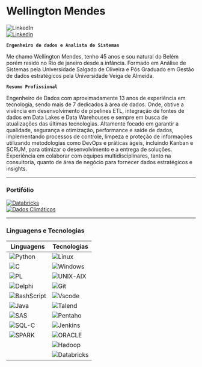 # Wellington Mendes  

![LinkedIn](https://img.shields.io/badge/LinkedIn-0A66C2?style=for-the-badge&logo=linkedin&logoColor=white)  
[![Linkedin](https://img.shields.io/badge/WellingtonMendes-View-orange)](https://www.linkedin.com/in/wellington-mendes-b744bb27)


**`Engenheiro de dados e Analista de Sistemas`**

Me chamo Wellington Mendes, tenho 45 anos e sou natural do Belém porém resido no Rio de janeiro desde a infância. Formado em Análise de Sistemas pela Universidade Salgado de Oliveira e Pós Graduado em Gestão de dados estratégicos pela Universidade Veiga de Almeida.

**`Resumo Profissional`**

Engenheiro de Dados com aproximadamente 13 anos de experiência em tecnologia, sendo mais de 7 dedicados à área de dados. Onde, obtive a vivência em desenvolvimento de pipelines ETL, integração de fontes de dados em Data Lakes e Data Warehouses e sempre em busca de atualizações das últimas tecnologias. 
Altamente focado em garantir a qualidade, segurança e otimização, performance e saíde de dados, implementando processos de controle, limpeza e proteção de informações utilizando metodologias como DevOps e práticas ágeis, incluindo Kanban e SCRUM, para otimizar o desenvolvimento e a entrega de soluções. 
Experiência em colaborar com equipes multidisciplinares, tanto na consultoria, quanto de área de negócio para fornecer dados estratégicos e insights. 



---

###  Portifólio

[![Databricks](https://img.shields.io/badge/Databricks-FF6200)](https://databricks.com)  
[![Dados Climáticos](https://img.shields.io/badge/Dados_Clim%C3%A1ticos-View-orange)](https://github.com/WellMN/Pipeline_Dados_Climaticos_Brasil)

---
###  Linguagens  e  Tecnologias

| **Linguagens**                                                                                                      | **Tecnologias**                                                                                                      |
|---------------------------------------------------------------------------------------------------------------------|----------------------------------------------------------------------------------------------------------------------|
| ![Python](https://img.shields.io/badge/python-3670A0?style=for-the-badge&logo=python&logoColor=ffdd54)               | ![Linux](https://img.shields.io/badge/Linux-000?style=for-the-badge&logo=linux&logoColor=FCC624)                      |
| ![C](https://img.shields.io/badge/C-00599C?style=for-the-badge&logo=c&logoColor=white)                               | ![Windows](https://img.shields.io/badge/Windows-000?style=for-the-badge&logo=windows&logoColor=2CA5E0)                |
| ![PL](https://img.shields.io/badge/PL%2FSQL-FFFFFF?style=for-the-badge&logo=oracle&logoColor=FF0000&labelColor=FFFFFF&color=FF0000) | ![UNIX-AIX](https://img.shields.io/badge/UNIX-AIX-000?style=for-the-badge&logo=UNIX-AIX&logoColor=3CA5E0)             |
| ![Delphi](https://img.shields.io/badge/Delphi-CC342D?style=for-the-badge&logo=delphi&logoColor=white)               | ![Git](https://img.shields.io/badge/GIT-E44C30?style=for-the-badge&logo=git&logoColor=white)                          |
| ![BashScript](https://img.shields.io/badge/bash%20script-0101?style=flat&logo=gnubash&logoColor=%23FFFFFF&labelColor=%23000000) | ![Vscode](https://img.shields.io/badge/Vscode-007ACC?style=for-the-badge&logo=visual-studio-code&logoColor=white)    |
| ![Java](https://img.shields.io/badge/Java-2C755D?style=for-the-badge&logo=Hadoop&logoColor=white)                    | ![Talend](https://img.shields.io/badge/Talend-707ACC?style=for-the-badge&logo=Talend&logoColor=white)                |
| ![SAS](https://img.shields.io/badge/SAS-8C755D?style=for-the-badge&logo=Hadoop&logoColor=white)                      | ![Pentaho](https://img.shields.io/badge/Pentaho-HIVE-708A8C?style=for-the-badge&logo=Pentaho&logoColor=white)         |
| ![SQL-C](https://img.shields.io/badge/SQL-C-1C342D?style=for-the-badge&logo=Hadoop&logoColor=white)                   | ![Jenkins](https://img.shields.io/badge/Jenkins-021201?logo=Jenkins&logoColor=ffdd54&labelColor=%23000000)          |
| ![SPARK](https://img.shields.io/badge/SPARK-5C342D?style=for-the-badge&logo=Hadoop&logoColor=white)                  | ![ORACLE](https://img.shields.io/badge/ORACLE-CC342D?style=for-the-badge&logo=ORACLE&logoColor=white)                |
|                                                                                                                     | ![Hadoop](https://img.shields.io/badge/Hadoop-Cloudera-1C342D?style=for-the-badge&logo=Hadoop&logoColor=white)       |
|                                                                                                                     | ![Databricks](https://img.shields.io/badge/Databricks-DATALAKE-6C742D?style=for-the-badge&logo=Hadoop&logoColor=white) |




